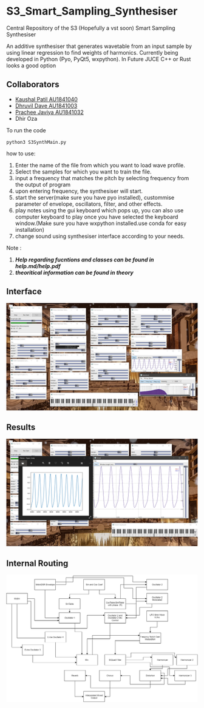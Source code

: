 # S3_Smart_Sampling_Synthesiser

Central Repository of the S3 (Hopefully a vst soon) Smart Sampling Synthesiser

An additive synthesiser that generates wavetable from an input sample by using linear regression to find weights of harmonics. Currently being developed in Python (Pyo, PyQt5, wxpython).
In Future JUCE C++ or Rust looks a good option

## Collaborators

- [Kaushal Patil AU1841040](https://github.com/Kaushal1011)
- [Dhruvil Dave AU1841003](https://github.com/dhruvildave)
- [Prachee Javiya AU1841032](https://github.com/PracheeJaviya)
- Dhir Oza

To run the code

```shell
python3 S3SynthMain.py
```

how to use:

1. Enter the name of the file from which you want to load wave profile.
2. Select the samples for which you want to train the file.
3. input a frequency that matches the pitch by selecting frequency from the output of program
4. upon entering frequency, the synthesiser will start.
5. start the server(make sure you have pyo installed), custommise parameter of envelope, oscillators, filter, and other effects.
6. play notes using the gui keyboard which pops up, you can also use computer keyboard to play once you have selected the keyboard window.(Make sure you have wxpython installed.use conda for easy installation)
7. change sound using synthesiser interface according to your needs.

Note :

1. ___Help regarding fucntions and classes can be found in help.md/help.pdf___
2. ___theoritical information can be found in theory___

## Interface

![Interface](misc/Innterface.png)

## Results

![Results](misc/Output.png)

## Internal Routing

![Routing](theory/S3Synth.png)
